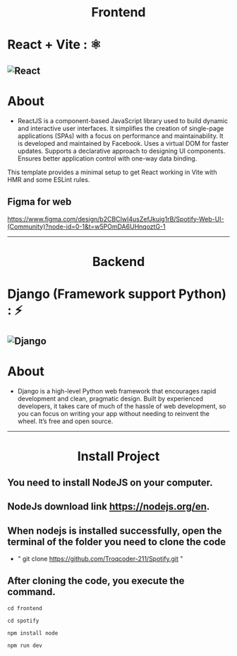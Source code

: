 <h1 align="center">Frontend</h1>

# React + Vite : ⚛️

## ![React](https://img.shields.io/badge/react-%2320232a.svg?style=for-the-badge&logo=react&logoColor=%2361DAFB)

# About

- ReactJS is a component-based JavaScript library used to build dynamic and interactive user interfaces. It simplifies the creation of single-page applications (SPAs) with a focus on performance and maintainability.
  It is developed and maintained by Facebook.
  Uses a virtual DOM for faster updates.
  Supports a declarative approach to designing UI components.
  Ensures better application control with one-way data binding.

This template provides a minimal setup to get React working in Vite with HMR and some ESLint rules.

## Figma for web

https://www.figma.com/design/b2CBCIwI4usZefJkuig1rB/Spotify-Web-UI-(Community)?node-id=0-1&t=w5POmDA6UHnqoztG-1

<hr>

<h1 align="center">Backend</h1>

# Django (Framework support Python) : ⚡

## ![Django](https://img.shields.io/badge/django-%23092E20.svg?style=for-the-badge&logo=django&logoColor=white)

# About

- Django is a high-level Python web framework that encourages rapid development and clean, pragmatic design. Built by experienced developers, it takes care of much of the hassle of web development, so you can focus on writing your app without needing to reinvent the wheel. It’s free and open source.

<hr>

<h1 align="center">Install Project</h1>

## You need to install NodeJS on your computer.

## NodeJs download link https://nodejs.org/en.

## When nodejs is installed successfully, open the terminal of the folder you need to clone the code

- " git clone https://github.com/Troqcoder-211/Spotify.git "

## After cloning the code, you execute the command.

```
cd frontend
```

```
cd spotify
```

```
npm install node
```

```
npm run dev
```
